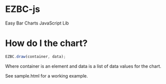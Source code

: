 # EZBC-js
Easy Bar Charts JavaScript Lib

# How do I the chart?
```JavaScript
EZBC.draw(container, data);
```
Where container is an element and data is a list of data values for the chart.

See sample.html for a working example.